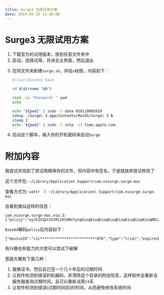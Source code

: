 ```yaml
---
title: Surge3 无限试用方案
date: 2019-05-28 12:40:00
---
```


# Surge3 无限试用方案
1. 下载官方的试用版本，放到任意文件夹中
2. 启动，选择试用，并进去主界面，然后退出
<!-- more -->
3. 在同文件夹新建`surge.sh`，并给`x`权限，内容如下：
    ```sh
    #!/usr/bin/env bash

    cd $(dirname "$0")

    read -sp "Password: " pwd
    echo

    echo "${pwd}" | sudo -S date 010110002010
    nohup ./Surge\ 3.app/Contents/MacOS/Surge\ 3 &
    sleep 2
    echo "${pwd}" | sudo -S sntp -sS time.apple.com.
    ```
4. 启动这个脚本，输入你的开机密码来启动`Surge`

# 附加内容
我尝试并找到了其试用期保存的文件，但内容中有签名，于是就放弃尝试修改了

这个文件在: `~/Library/Application Support/com.nssurge.surge-mac`

查看方式为: `xattr -l ~/Library/Application\ Support/com.nssurge.surge-mac`

会看到类似这样的信息：

```
com.nssurge.surge-mac.nsa.3: {"policy":"eyJkZXZpY2VJRCI6ImMxYyoqKioqKioqKioqKioqKioqKioqKioqKioqMDc2IiwidHlwZSI6InRyaWFsIiwiZXhwaXJlc09uRGF0ZSI6MTU2MDA4NjQ0MiwiaXNzdWVEYXRlIjoxNTU4ODg4ODg4fQ==","sign":"srtc*******************************************************************************************************************************************************************************************************************************************************************************************************************************************************TA=="}
```

`Base64`解码`policy`后内容如下：

```
{"deviceID":"c1c**************************076","type":"trial","expiresOnDate":1560086442,"issueDate":1558888888}
```

有兴趣也有能力的大佬可以尝试下破解

思路大概有下面几种：

1. 替换证书，然后自己签一个几十年后的过期时间
2. 让软件检测到错误的机器码，并清除这个目录的附加信息，这样软件会重新去服务器查询过期时间，且可以重新试用`14`天
3. 让软件检测到错误(过期时间前)的时间，从而避免修改系统时间
